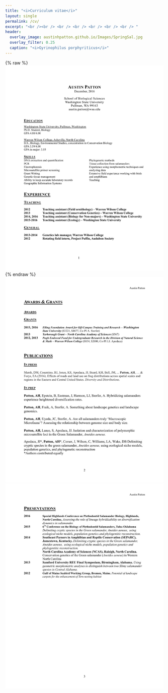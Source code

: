 ```yaml
---
title: "<i>Curriculum vitae</i>"
layout: single
permalink: /cv/
excerpt: "<br /><br /> <br /> <br /> <br /> <br /> <br /> "
header:
  overlay_image: austinhpatton.github.io/Images/SpringSal.jpg
  overlay_filter: 0.25
  caption: "<i>Gyrinophilus porphyriticus</i>"
---
```

{% raw %}<img src="/Images/A_Patton_CV_12-9-16-1.jpg/" alt="Page 1">{% endraw %}
<img src="/Images/A_Patton_CV_12-9-16-2.jpg/" alt="Page 2">
<img src="/Images/A_Patton_CV_12-9-16-3.jpg/" alt="Page 3">

